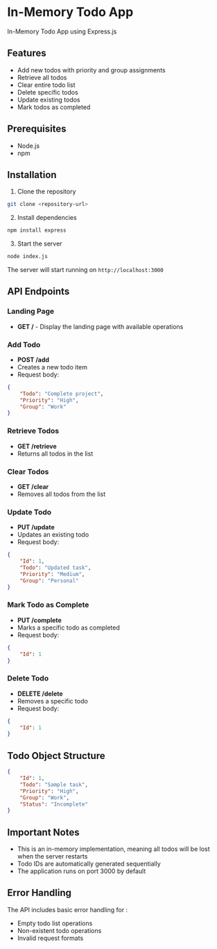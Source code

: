 # In-Memory Todo App

In-Memory Todo App using Express.js 

## Features

- Add new todos with priority and group assignments
- Retrieve all todos
- Clear entire todo list
- Delete specific todos
- Update existing todos
- Mark todos as completed

## Prerequisites

- Node.js 
- npm 

## Installation

1. Clone the repository

```bash
git clone <repository-url>
```

2. Install dependencies

```bash
npm install express
```

3. Start the server

```bash
node index.js
```

The server will start running on `http://localhost:3000`

## API Endpoints

### Landing Page


- **GET /** - Display the landing page with available operations

### Add Todo
- **POST /add**
- Creates a new todo item
- Request body:
```json
{
    "Todo": "Complete project",
    "Priority": "High",
    "Group": "Work"
}
```

### Retrieve Todos
- **GET /retrieve**
- Returns all todos in the list

### Clear Todos
- **GET /clear**
- Removes all todos from the list

### Update Todo
- **PUT /update**
- Updates an existing todo
- Request body:
```json
{
    "Id": 1,
    "Todo": "Updated task",
    "Priority": "Medium",
    "Group": "Personal"
}
```

### Mark Todo as Complete
- **PUT /complete**
- Marks a specific todo as completed
- Request body:
```json
{
    "Id": 1
}
```

### Delete Todo
- **DELETE /delete**
- Removes a specific todo
- Request body:
```json
{
    "Id": 1
}
```

## Todo Object Structure

```json
{
    "Id": 1,
    "Todo": "Sample task",
    "Priority": "High",
    "Group": "Work",
    "Status": "Incomplete"
}
```

## Important Notes

- This is an in-memory implementation, meaning all todos will be lost when the server restarts
- Todo IDs are automatically generated sequentially
- The application runs on port 3000 by default

## Error Handling

The API includes basic error handling for :

- Empty todo list operations
- Non-existent todo operations
- Invalid request formats

